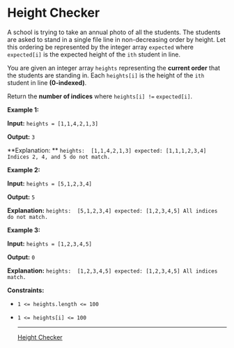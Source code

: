 # Height Checker

A school is trying to take an annual photo of all the students. The students are asked to stand in a single file line in non-decreasing order by height. Let this ordering be represented by the integer array `expected` where `expected[i]` is the expected height of the `ith` student in line.  


You are given an integer array `heights` representing the **current order** that the students are standing in. Each `heights[i]` is the height of the `ith` student in line **(0-indexed)**.  


Return the **number of indices** where `heights[i] !=` `expected[i]`.  


 

**Example 1:**

**Input:** `heights = [1,1,4,2,1,3]`  

**Output:** `3`  

**Explanation: **
`heights:  [1,1,4,2,1,3]
expected: [1,1,1,2,3,4]
Indices 2, 4, and 5 do not match.`  

**Example 2:**

**Input:** `heights = [5,1,2,3,4]`  

**Output:** `5`  

**Explanation:**
`heights:  [5,1,2,3,4]
expected: [1,2,3,4,5]
All indices do not match.`  

  
**Example 3:**

**Input:** `heights = [1,2,3,4,5]`  

**Output:** `0`  

**Explanation:**
`heights:  [1,2,3,4,5]
expected: [1,2,3,4,5]
All indices match.`  

  
 

**Constraints:**

- `1 <= heights.length <= 100`
- `1 <= heights[i] <= 100`

  ---
  
  [Height Checker](https://leetcode.com/problems/height-checker/description/)
